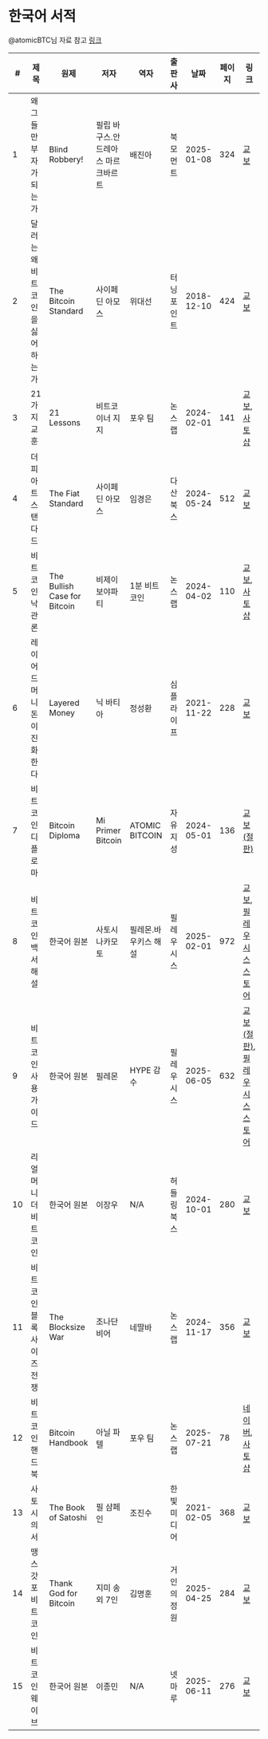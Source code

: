 # 한국어 서적

@atomicBTC님 자료 참고 [링크](https://atomicbtc.notion.site/ATOMIC-ITCOIN-8808cd293d9e4fd294a03fdd590c2131?p=134b1d6dd35f8145983bc898c41d40ce&pm=c)

| #  | 제목                          | 원제                        | 저자                               | 역자   | 출판사     | 날짜         | 페이지 | 링크   |
|----|-----------------------------|-----------------------------|------------------------------------|--------|------------|--------------|--------|--------|
| 1  | 왜 그들만 부자가 되는가      | Blind Robbery!   | 필립 바구스.안드레아스 마르크바르트 | 배진아 | 북모먼트   | 2025-01-08   | 324    | [교보](https://product.kyobobook.co.kr/detail/S000215067855)   |
| 2  | 달러는 왜 비트코인을 싫어하는가 | The Bitcoin Standard  | 사이페딘 아모스  | 위대선 | 터닝포인트 | 2018-12-10 | 424 | [교보](https://product.kyobobook.co.kr/detail/S000001800629) |
| 3  | 21가지 교훈 | 21 Lessons  | 비트코이너 지지 | 포우 팀 | 논스랩 | 2024-02-01 | 141 | [교보](https://product.kyobobook.co.kr/detail/S000212159353), [사토샵](https://store.btcmap.kr/stores/powbitcoiner/product/4/)|
| 4  | 더 피아트 스탠다드 | The Fiat Standard | 사이페딘 아모스 | 임경은 | 다산북스 | 2024-05-24 | 512 | [교보](https://product.kyobobook.co.kr/detail/S000213309730) |
| 5  | 비트코인 낙관론  | The Bullish Case for Bitcoin | 비제이 보야파티 | 1분 비트코인 | 논스랩 | 2024-04-02 | 110 | [교보](https://product.kyobobook.co.kr/detail/S000212863324), [사토샵](https://store.btcmap.kr/stores/powbitcoiner/product/5/) |
| 6  | 레이어드 머니 돈이 진화한다   | Layered Money | 닉 바티아 | 정성환  | 심플라이프 | 2021-11-22 | 228 | [교보](https://product.kyobobook.co.kr/detail/S000001891849) |
| 7  | 비트코인 디플로마 | Bitcoin Diploma | Mi Primer Bitcoin | ATOMIC BITCOIN | 자유지성 | 2024-05-01 | 136 | [교보(절판)](https://product.kyobobook.co.kr/detail/S000213235861) |
| 8  | 비트코인 백서 해설  | 한국어 원본 | 사토시 나카모토 | 필레몬.바우키스 해설 | 필레우시스 | 2025-02-01 | 972 | [교보](https://product.kyobobook.co.kr/detail/S000215698862), [필레우시스 스토어](https://store.phileucis.com/product/bk-btc-01-01/) |
| 9 | 비트코인 사용 가이드 | 한국어 원본 | 필레몬  | HYPE 감수 | 필레우시스 | 2025-06-05 | 632 | [교보(절판)](https://product.kyobobook.co.kr/detail/S000216796970), [필레우시스 스토어](https://store.phileucis.com/product/bk-btc-02-01/) |
| 10  | 리얼 머니 더 비트코인  | 한국어 원본 | 이장우 | N/A | 허들링북스 | 2024-10-01 | 280 | [교보](https://product.kyobobook.co.kr/detail/S000214308896) |
| 11 | 비트코인 블록사이즈 전쟁 | The Blocksize War  | 조나단 비어 | 네딸바 | 논스랩 | 2024-11-17 | 356 | [교보](https://product.kyobobook.co.kr/detail/S000214843763) |
| 12 | 비트코인 핸드북  | Bitcoin Handbook | 아닐 파텔 | 포우 팀 | 논스랩 | 2025-07-21 | 78 | [네이버](https://smartstore.naver.com/noncelab/products/10823654497), [사토샵](https://store.btcmap.kr/stores/powbitcoiner/product/99/) |
| 13 | 사토시의 서 | The Book of Satoshi  | 필 샴페인  | 조진수 | 한빛미디어 | 2021-02-05 | 368 | [교보](https://product.kyobobook.co.kr/detail/S000001810349) |
| 14 | 땡스 갓 포 비트코인 | Thank God for Bitcoin  | 지미 송 외 7인  | 김명훈 | 거인의 정원 | 2025-04-25 | 284 | [교보](https://product.kyobobook.co.kr/detail/S000216296912) |
| 15 | 비트코인 웨이브 | 한국어 원본  | 이종민  | N/A | 넷마루 | 2025-06-11 | 276 | [교보](https://product.kyobobook.co.kr/detail/S000216805028) |
